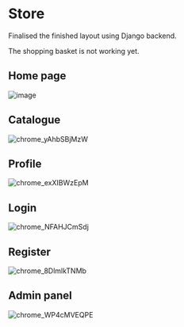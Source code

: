 # Store
Finalised the finished layout using Django backend.

The shopping basket is not working yet.

## Home page
![image](https://github.com/OverNiko/Store/assets/87976789/e2f8f431-c2be-4778-b818-dab4c3cf71ae)

## Catalogue
![chrome_yAhbSBjMzW](https://github.com/OverNiko/Store/assets/87976789/2aa97fa3-07e7-46f5-ad31-60dbbe3e6de6)

## Profile
![chrome_exXIBWzEpM](https://github.com/OverNiko/Store/assets/87976789/bbfc9ce1-52c0-46f2-8d31-249c660bfbc6)

## Login
![chrome_NFAHJCmSdj](https://github.com/OverNiko/Store/assets/87976789/7e75f1cb-bb2f-4ebe-ab35-044dc87b9911)

## Register
![chrome_8DlmlkTNMb](https://github.com/OverNiko/Store/assets/87976789/8f53d6ac-8820-40d0-837f-5421eb83cf65)

## Admin panel
![chrome_WP4cMVEQPE](https://github.com/OverNiko/Store/assets/87976789/7ff139b7-18da-45c1-bd96-7947064b4064) 
